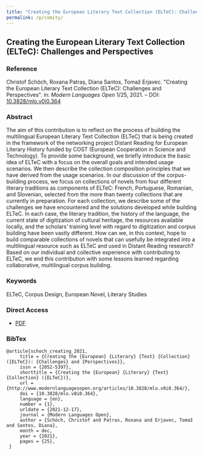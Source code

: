 ```yaml
---
title: "Creating the European Literary Text Collection (ELTeC): Challenges and Perspectives"
permalink: /p/comity/
---
```


<meta name="citation_title" content="Creating the European Literary Text Collection (ELTeC): Challenges and Perspectives">
<meta name="citation_author" content="Christof Schöch">
<meta name="citation_author" content="Roxana Patraș">
<meta name="citation_author" content="Diana Santos">
<meta name="citation_author" content="Tomaž Erjavec">
<meta name="citation_publication_date" content="2021">
<meta name="citation_journal_title" content="Modern Languages Open">
<meta name="citation_issue" content="1/25">


## Creating the European Literary Text Collection (ELTeC): Challenges and Perspectives

### Reference

Christof Schöch, Roxana Patraș, Diana Santos, Tomaž Erjavec. "Creating the European Literary Text Collection (ELTeC): Challenges and Perspectives". in: _Modern Languages Open_ 1/25, 2021. – DOI: [10.3828/mlo.v0i0.364](https://doi.org/10.3828/mlo.v0i0.364)

### Abstract

The aim of this contribution is to reflect on the process of building the multilingual European Literary Text Collection (ELTeC) that is being created in the framework of the networking project Distant Reading for European Literary History funded by COST (European Cooperation in Science and Technology). To provide some background, we briefly introduce the basic idea of ELTeC with a focus on the overall goals and intended usage scenarios. We then describe the collection composition principles that we have derived from the usage scenarios. In our discussion of the corpus-building process, we focus on collections of novels from four different literary traditions as components of ELTeC: French, Portuguese, Romanian, and Slovenian, selected from the more than twenty collections that are currently in preparation. For each collection, we describe some of the challenges we have encountered and the solutions developed while building ELTeC. In each case, the literary tradition, the history of the language, the current state of digitization of cultural heritage, the resources available locally, and the scholars’ training level with regard to digitization and corpus building have been vastly different. How can we, in this context, hope to build comparable collections of novels that can usefully be integrated into a multilingual resource such as ELTeC and used in Distant Reading research? Based on our individual and collective experience with contributing to ELTeC, we end this contribution with some lessons learned regarding collaborative, multilingual corpus building.

### Keywords

ELTeC, Corpus Design, European Novel, Literary Studies

### Direct Access

* [PDF](https://github.com/distantreading/compendium/blob/main/f/creating.pdf)

### BibTex

```
@article{schoch_creating_2021,
     title = {Creating the {European} {Literary} {Text} {Collection} ({ELTeC}): {Challenges} and {Perspectives}},
     issn = {2052-5397},
     shorttitle = {Creating the {European} {Literary} {Text} {Collection} ({ELTeC})},
     url = {http://www.modernlanguagesopen.org/articles/10.3828/mlo.v0i0.364/},
     doi = {10.3828/mlo.v0i0.364},
     language = {en},
     number = {1},
     urldate = {2021-12-17},
     journal = {Modern Languages Open},
     author = {Schöch, Christof and Patras, Roxana and Erjavec, Tomaž and Santos, Diana},
     month = dec,
     year = {2021},
     pages = {25},
 }
```

<span class='Z3988' title='url_ver=Z39.88-2004&amp;ctx_ver=Z39.88-2004&amp;rfr_id=info%3Asid%2Fzotero.org%3A2&amp;rft_id=info%3Adoi%2F10.3828%2Fmlo.v0i0.364&amp;rft_val_fmt=info%3Aofi%2Ffmt%3Akev%3Amtx%3Ajournal&amp;rft.genre=article&amp;rft.atitle=Creating%20the%20European%20Literary%20Text%20Collection%20(ELTeC)%3A%20Challenges%20and%20Perspectives&amp;rft.jtitle=Modern%20Languages%20Open&amp;rft.issue=1&amp;rft.aufirst=Christof&amp;rft.aulast=Sch%C3%B6ch&amp;rft.au=Christof%20Sch%C3%B6ch&amp;rft.au=Roxana%20Patras&amp;rft.au=Toma%C5%BE%20Erjavec&amp;rft.au=Diana%20Santos&amp;rft.date=2021-12-17&amp;rft.pages=25&amp;rft.issn=2052-5397&amp;rft.language=en'></span>
